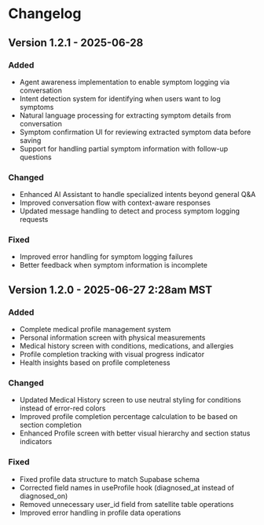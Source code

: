 # Changelog

## Version 1.2.1 - 2025-06-28

### Added
- Agent awareness implementation to enable symptom logging via conversation
- Intent detection system for identifying when users want to log symptoms
- Natural language processing for extracting symptom details from conversation
- Symptom confirmation UI for reviewing extracted symptom data before saving
- Support for handling partial symptom information with follow-up questions

### Changed
- Enhanced AI Assistant to handle specialized intents beyond general Q&A
- Improved conversation flow with context-aware responses
- Updated message handling to detect and process symptom logging requests

### Fixed
- Improved error handling for symptom logging failures
- Better feedback when symptom information is incomplete

## Version 1.2.0 - 2025-06-27 2:28am MST

### Added
- Complete medical profile management system
- Personal information screen with physical measurements
- Medical history screen with conditions, medications, and allergies
- Profile completion tracking with visual progress indicator
- Health insights based on profile completeness

### Changed
- Updated Medical History screen to use neutral styling for conditions instead of error-red colors
- Improved profile completion percentage calculation to be based on section completion
- Enhanced Profile screen with better visual hierarchy and section status indicators

### Fixed
- Fixed profile data structure to match Supabase schema
- Corrected field names in useProfile hook (diagnosed_at instead of diagnosed_on)
- Removed unnecessary user_id field from satellite table operations
- Improved error handling in profile data operations